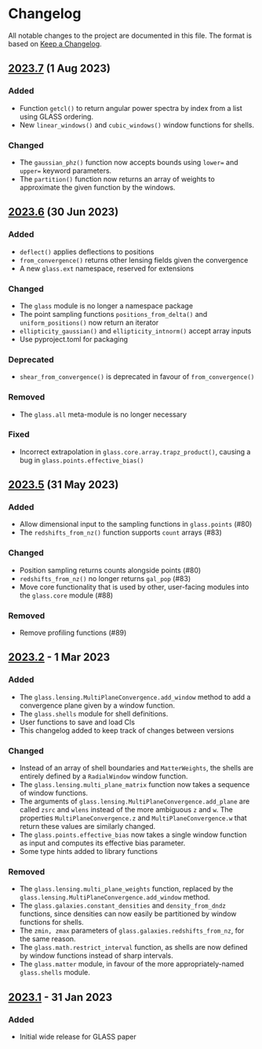 Changelog
=========

All notable changes to the project are documented in this file.  The format is
based on [Keep a Changelog](https://keepachangelog.com).


[2023.7]  (1 Aug 2023)
----------------------

### Added

* Function `getcl()` to return angular power spectra by index from
  a list using GLASS ordering.
* New `linear_windows()` and `cubic_windows()` window functions for
  shells.

### Changed

* The `gaussian_phz()` function now accepts bounds using `lower=`
  and `upper=` keyword parameters.
* The `partition()` function now returns an array of weights to
  approximate the given function by the windows.


[2023.6]  (30 Jun 2023)
-----------------------

### Added

- `deflect()` applies deflections to positions
- `from_convergence()` returns other lensing fields given the convergence
- A new `glass.ext` namespace, reserved for extensions

### Changed

- The `glass` module is no longer a namespace package
- The point sampling functions `positions_from_delta()` and
  `uniform_positions()` now return an iterator
- `ellipticity_gaussian()` and `ellipticity_intnorm()` accept array inputs
- Use pyproject.toml for packaging

### Deprecated

- `shear_from_convergence()` is deprecated in favour of `from_convergence()`

### Removed

- The `glass.all` meta-module is no longer necessary

### Fixed

- Incorrect extrapolation in `glass.core.array.trapz_product()`, causing a bug
  in `glass.points.effective_bias()`


[2023.5]  (31 May 2023)
-----------------------

### Added

- Allow dimensional input to the sampling functions in `glass.points` (#80)
- The `redshifts_from_nz()` function supports `count` arrays (#83)

### Changed

- Position sampling returns counts alongside points (#80)
- `redshifts_from_nz()` no longer returns `gal_pop` (#83)
- Move core functionality that is used by other, user-facing modules into the
  `glass.core` module (#88)

### Removed

- Remove profiling functions (#89)


[2023.2] - 1 Mar 2023
---------------------

### Added

- The `glass.lensing.MultiPlaneConvergence.add_window` method to add a
  convergence plane given by a window function.
- The `glass.shells` module for shell definitions.
- User functions to save and load Cls
- This changelog added to keep track of changes between versions


### Changed

- Instead of an array of shell boundaries and `MatterWeights`, the shells are
  entirely defined by a `RadialWindow` window function.
- The `glass.lensing.multi_plane_matrix` function now takes a sequence of
  window functions.
- The arguments of `glass.lensing.MultiPlaneConvergence.add_plane` are called
  `zsrc` and `wlens` instead of the more ambiguous `z` and `w`. The properties
  `MultiPlaneConvergence.z` and `MultiPlaneConvergence.w` that return these
  values are similarly changed.
- The `glass.points.effective_bias` now takes a single window function as input
  and computes its effective bias parameter.
- Some type hints added to library functions


### Removed

- The `glass.lensing.multi_plane_weights` function, replaced by the
  `glass.lensing.MultiPlaneConvergence.add_window` method.
- The `glass.galaxies.constant_densities` and `density_from_dndz` functions,
  since densities can now easily be partitioned by window functions for shells.
- The `zmin, zmax` parameters of `glass.galaxies.redshifts_from_nz`, for the
  same reason.
- The `glass.math.restrict_interval` function, as shells are now defined by
  window functions instead of sharp intervals.
- The `glass.matter` module, in favour of the more appropriately-named
  `glass.shells` module.


[2023.1] - 31 Jan 2023
----------------------

### Added

- Initial wide release for GLASS paper


[2023.7]: https://github.com/glass-dev/glass/compare/v2023.6...v2023.7
[2023.6]: https://github.com/glass-dev/glass/compare/v2023.5...v2023.6
[2023.5]: https://github.com/glass-dev/glass/compare/v2023.2...v2023.5
[2023.2]: https://github.com/glass-dev/glass/compare/v2023.1...v2023.2
[2023.1]: https://github.com/glass-dev/glass/releases/tag/v2023.1

